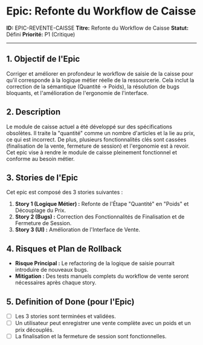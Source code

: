 # Epic: Refonte du Workflow de Caisse

**ID:** EPIC-REVENTE-CAISSE
**Titre:** Refonte du Workflow de Caisse
**Statut:** Défini
**Priorité:** P1 (Critique)

---

## 1. Objectif de l'Epic

Corriger et améliorer en profondeur le workflow de saisie de la caisse pour qu'il corresponde à la logique métier réelle de la ressourcerie. Cela inclut la correction de la sémantique (Quantité -> Poids), la résolution de bugs bloquants, et l'amélioration de l'ergonomie de l'interface.

## 2. Description

Le module de caisse actuel a été développé sur des spécifications obsolètes. Il traite la "quantité" comme un nombre d'articles et la lie au prix, ce qui est incorrect. De plus, plusieurs fonctionnalités clés sont cassées (finalisation de la vente, fermeture de session) et l'ergonomie est à revoir. Cet epic vise à rendre le module de caisse pleinement fonctionnel et conforme au besoin métier.

## 3. Stories de l'Epic

Cet epic est composé des 3 stories suivantes :

1.  **Story 1 (Logique Métier) :** Refonte de l'Étape "Quantité" en "Poids" et Découplage du Prix.
2.  **Story 2 (Bugs) :** Correction des Fonctionnalités de Finalisation et de Fermeture de Session.
3.  **Story 3 (UI) :** Amélioration de l'Interface de Vente.

## 4. Risques et Plan de Rollback

- **Risque Principal :** Le refactoring de la logique de saisie pourrait introduire de nouveaux bugs.
- **Mitigation :** Des tests manuels complets du workflow de vente seront nécessaires après chaque story.

## 5. Definition of Done (pour l'Epic)

- [ ] Les 3 stories sont terminées et validées.
- [ ] Un utilisateur peut enregistrer une vente complète avec un poids et un prix découplés.
- [ ] La finalisation et la fermeture de session sont fonctionnelles.
